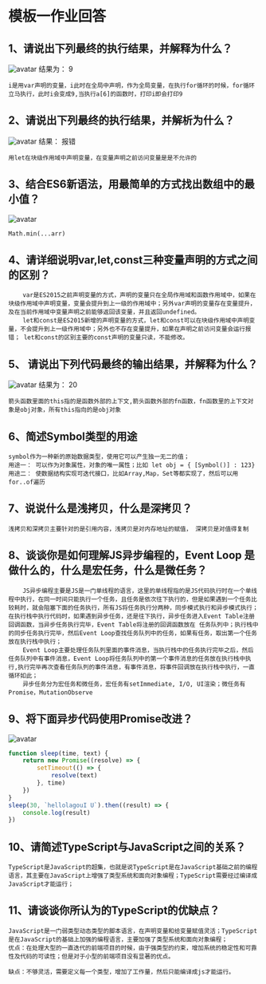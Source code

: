 # 模板一作业回答

## 1、请说出下列最终的执行结果，并解释为什么？
![avatar](https://sls-cloudfunction-ap-guangzhou-code-1252004410.cos.ap-guangzhou.myqcloud.com/%E4%BD%9C%E4%B8%9A1-1.png)
结果为： 9
```
i是用var声明的变量，i此时在全局中声明，作为全局变量，在执行for循环的时候，for循环立马执行，此时i会变成9,当执行a[6]的函数时，打印i即会打印9
```

## 2、请说出下列最终的执行结果，并解析为什么？
![avatar](https://sls-cloudfunction-ap-guangzhou-code-1252004410.cos.ap-guangzhou.myqcloud.com/%E4%BD%9C%E4%B8%9A1-2.png)
结果： 报错
```
用let在块级作用域中声明变量，在变量声明之前访问变量是是不允许的
```


## 3、结合ES6新语法，用最简单的方式找出数组中的最小值？
![avatar](https://sls-cloudfunction-ap-guangzhou-code-1252004410.cos.ap-guangzhou.myqcloud.com/%E4%BD%9C%E4%B8%9A1-3.png)
```
Math.min(...arr)
```

## 4、请详细说明var,let,const三种变量声明的方式之间的区别？
```
    var是ES2015之前声明变量的方式，声明的变量只在全局作用域和函数作用域中，如果在块级作用域中声明变量，变量会提升到上一级的作用域中；另外var声明的变量存在变量提升，及在当前作用域中变量声明之前能够返回该变量，并且返回undefined。 
    let和const是ES2015新增的声明变量的方式，let和const可以在块级作用域中声明变量，不会提升到上一级作用域中；另外也不存在变量提升，如果在声明之前访问变量会运行报错； let和const的区别主要的const声明的变量只读，不能修改。
```

## 5、 请说出下列代码最终的输出结果，并解释为什么？
![avatar](https://sls-cloudfunction-ap-guangzhou-code-1252004410.cos.ap-guangzhou.myqcloud.com/%E4%BD%9C%E4%B8%9A1-5.png)
结果为： 20
```
箭头函数里面的this指的是函数外部的上下文,箭头函数外部的fn函数，fn函数里的上下文对象是obj对象，所有this指向的是obj对象
```

## 6、简述Symbol类型的用途
```
symbol作为一种新的原始数据类型，使用它可以产生独一无二的值；
用途一： 可以作为对象属性，对象的唯一属性；比如 let obj = { [Symbol()] : 123}
用途二： 使数据结构实现可迭代接口，比如Array,Map，Set等都实现了，然后可以用for..of遍历
```

## 7、说说什么是浅拷贝，什么是深拷贝？

```
浅拷贝和深拷贝主要针对的是引用内容，浅拷贝是对内存地址的赋值， 深拷贝是对值得复制
```

## 8、谈谈你是如何理解JS异步编程的，Event Loop 是做什么的，什么是宏任务，什么是微任务？
```
    JS异步编程主要是JS是一门单线程的语言，这里的单线程指的是JS代码执行时在一个单线程中执行，在同一时间只能执行一个任务，且任务是依次往下执行的，但是如果遇到一个任务比较耗时，就会阻塞下面的任务执行，所有JS将任务执行分两种，同步模式执行和异步模式执行；在执行栈中执行代码时，如果遇到异步任务，还是往下执行，异步任务进入Event Table注册回调函数，当异步任务执行完毕，Event Table将注册的回调函数放在 任务队列中；执行栈中的同步任务执行完毕，然后Event Loop查找任务队列中的任务，如果有任务，取出第一个任务放在执行栈中执行；
    Event Loop主要处理任务队列里面的事件消息，当执行栈中的任务执行完毕之后，然后任务队列中有事件消息，Event Loop将任务队列中的第一个事件消息的任务放在执行栈中执行,执行完毕再次查看任务队列的事件消息，有事件消息，将事件回调放在执行栈中执行，一直循环如此；
    异步任务分为宏任务和微任务，宏任务有setImmediate, I/O, UI渲染；微任务有Promise，MutationObserve
```

## 9、将下面异步代码使用Promise改进？
![avatar](https://sls-cloudfunction-ap-guangzhou-code-1252004410.cos.ap-guangzhou.myqcloud.com/%E4%BD%9C%E4%B8%9A1-9.png)
``` JavaScript
function sleep(time, text) {
    return new Promise((resolve) => {
        setTimeout(() => {
            resolve(text)
        }, time)
    })
}
sleep(30, `hellolagouI U`).then((result) => {
    console.log(result)
})
```

## 10、请简述TypeScript与JavaScript之间的关系？
```
TypeScript是JavaScript的超集，也就是说TypeScript是在JavaScript基础之前的编程语言，其主要在JavaScript上增强了类型系统和面向对象编程；TypeScript需要经过编译成JavaScript才能运行；
```



## 11、请谈谈你所认为的TypeScript的优缺点？
```
JavaScript是一门弱类型动态类型的脚本语言，在声明变量和给变量赋值灵活；TypeScript是在JavaScript的基础上加强的编程语言，主要加强了类型系统和面向对象编程；
优点：在处理大型的一直迭代的前端项目的时候，由于强类型的约束，增加系统的稳定性和可靠性及代码的可读性；但是对于小型的前端项目没有显著的优点。

缺点：不够灵活，需要定义每一个类型，增加了工作量，然后只能编译成js才能运行。

```